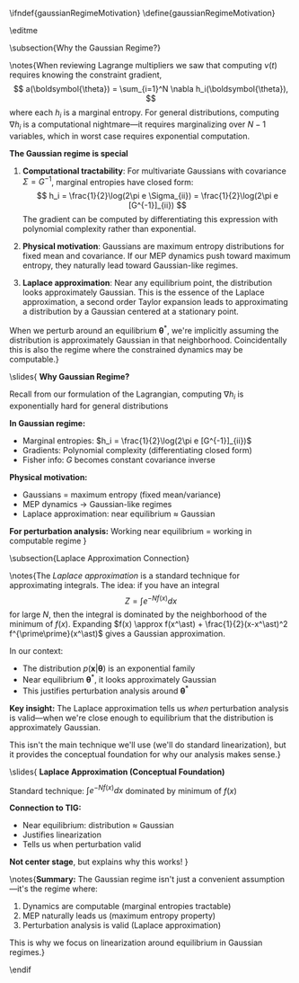 \ifndef{gaussianRegimeMotivation}
\define{gaussianRegimeMotivation}

\editme

\subsection{Why the Gaussian Regime?}

\notes{When reviewing Lagrange multipliers we saw that computing $\nu(t)$ requires knowing the constraint gradient,
$$
a(\boldsymbol{\theta}) = \sum_{i=1}^N \nabla h_i(\boldsymbol{\theta}),
$$
where each $h_i$ is a marginal entropy. For general distributions, computing $\nabla h_i$ is a computational nightmare—it requires marginalizing over $N-1$ variables, which in worst case requires exponential computation.

**The Gaussian regime is special** 

1. **Computational tractability**: For multivariate Gaussians with covariance $\Sigma = G^{-1}$, marginal entropies have closed form:
$$
h_i = \frac{1}{2}\log(2\pi e \Sigma_{ii}) = \frac{1}{2}\log(2\pi e [G^{-1}]_{ii})
$$
The gradient can be computed by differentiating this expression with polynomial complexity rather than exponential.

2. **Physical motivation**: Gaussians are maximum entropy distributions for fixed mean and covariance. If our MEP dynamics push toward maximum entropy, they naturally lead toward Gaussian-like regimes.

3. **Laplace approximation**: Near any equilibrium point, the distribution looks approximately Gaussian. This is the essence of the Laplace approximation, a second order Taylor expansion leads to approximating a distribution by a Gaussian centered at a stationary point.

When we perturb around an equilibrium $\boldsymbol{\theta}^\ast$, we're implicitly assuming the distribution is approximately Gaussian in that neighborhood. Coincidentally this is also the regime where the constrained dynamics may be computable.}

\slides{
**Why Gaussian Regime?**

Recall from our formulation of the Lagrangian, computing $\nabla h_i$ is exponentially hard for general distributions

**In Gaussian regime:**

* Marginal entropies: $h_i = \frac{1}{2}\log(2\pi e [G^{-1}]_{ii})$
* Gradients: Polynomial complexity (differentiating closed form)
* Fisher info: $G$ becomes constant covariance inverse

**Physical motivation:**

* Gaussians = maximum entropy (fixed mean/variance)
* MEP dynamics $\rightarrow$ Gaussian-like regimes
* Laplace approximation: near equilibrium ≈ Gaussian

**For perturbation analysis:** Working near equilibrium = working in computable regime
}

\subsection{Laplace Approximation Connection}

\notes{The *Laplace approximation* is a standard technique for approximating integrals. The idea: if you have an integral
$$
Z = \int e^{-Nf(x)} dx
$$
for large $N$, then the integral is dominated by the neighborhood of the minimum of $f(x)$. Expanding $f(x) \approx f(x^\ast) + \frac{1}{2}(x-x^\ast)^2 f^{\prime\prime}(x^\ast)$ gives a Gaussian approximation.

In our context:
- The distribution $p(\mathbf{x}|\boldsymbol{\theta})$ is an exponential family
- Near equilibrium $\boldsymbol{\theta}^\ast$, it looks approximately Gaussian
- This justifies perturbation analysis around $\boldsymbol{\theta}^\ast$

**Key insight:** The Laplace approximation tells us *when* perturbation analysis is valid—when we're close enough to equilibrium that the distribution is approximately Gaussian.

This isn't the main technique we'll use (we'll do standard linearization), but it provides the conceptual foundation for why our analysis makes sense.}

\slides{
**Laplace Approximation (Conceptual Foundation)**

Standard technique: $\int e^{-Nf(x)} dx$ dominated by minimum of $f(x)$

**Connection to TIG:**

* Near equilibrium: distribution ≈ Gaussian
* Justifies linearization
* Tells us when perturbation valid

**Not center stage**, but explains why this works!
}

\notes{**Summary:** The Gaussian regime isn't just a convenient assumption—it's the regime where:
1. Dynamics are computable (marginal entropies tractable)
2. MEP naturally leads us (maximum entropy property)
3. Perturbation analysis is valid (Laplace approximation)

This is why we focus on linearization around equilibrium in Gaussian regimes.}

\endif


